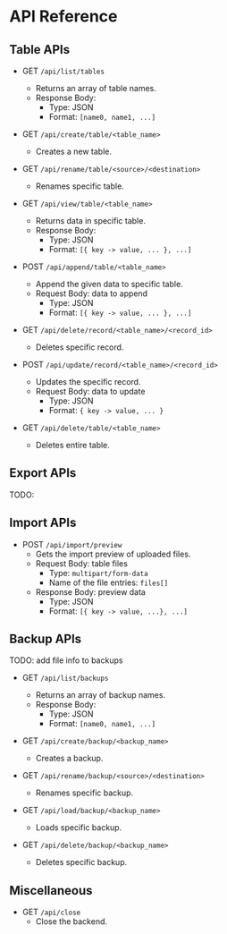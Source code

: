 # API Reference

## Table APIs

- GET `/api/list/tables`
    - Returns an array of table names.
    - Response Body:
        - Type: JSON
        - Format: `[name0, name1, ...]`

- GET `/api/create/table/<table_name>`
    - Creates a new table.

- GET `/api/rename/table/<source>/<destination>`
    - Renames specific table.

- GET `/api/view/table/<table_name>`
    - Returns data in specific table.
    - Response Body:
        - Type: JSON
        - Format: `[{ key -> value, ... }, ...]`

- POST `/api/append/table/<table_name>`
    - Append the given data to specific table.
    - Request Body: data to append
        - Type: JSON
        - Format: `[{ key -> value, ... }, ...]`

- GET `/api/delete/record/<table_name>/<record_id>`
    - Deletes specific record.

- POST `/api/update/record/<table_name>/<record_id>`
    - Updates the specific record.
    - Request Body: data to update
        - Type: JSON
        - Format: `{ key -> value, ... }`

- GET `/api/delete/table/<table_name>`
    - Deletes entire table.

## Export APIs

TODO:

## Import APIs

- POST `/api/import/preview`
    - Gets the import preview of uploaded files.
    - Request Body: table files
        - Type: `multipart/form-data`
        - Name of the file entries: `files[]`
    - Response Body: preview data
        - Type: JSON
        - Format: `[{ key -> value, ...}, ...]`

## Backup APIs

TODO: add file info to backups

- GET `/api/list/backups`
    - Returns an array of backup names.
    - Response Body:
        - Type: JSON
        - Format: `[name0, name1, ...]`

- GET `/api/create/backup/<backup_name>`
    - Creates a backup.

- GET `/api/rename/backup/<source>/<destination>`
    - Renames specific backup.

- GET `/api/load/backup/<backup_name>`
    - Loads specific backup.

- GET `/api/delete/backup/<backup_name>`
    - Deletes specific backup.

## Miscellaneous

- GET `/api/close`
    - Close the backend.

